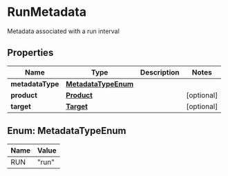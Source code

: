 

# RunMetadata

Metadata associated with a run interval

## Properties

| Name | Type | Description | Notes |
|------------ | ------------- | ------------- | -------------|
|**metadataType** | [**MetadataTypeEnum**](#MetadataTypeEnum) |  |  |
|**product** | [**Product**](Product.md) |  |  [optional] |
|**target** | [**Target**](Target.md) |  |  [optional] |



## Enum: MetadataTypeEnum

| Name | Value |
|---- | -----|
| RUN | &quot;run&quot; |



